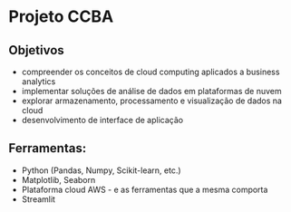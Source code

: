 # Projeto CCBA 

## Objetivos  
- compreender os conceitos de cloud computing aplicados a business analytics 
- implementar soluções de análise de dados em plataformas de nuvem 
- explorar armazenamento, processamento e visualização de dados na cloud
- desenvolvimento de interface de aplicação 

## Ferramentas: 
- Python (Pandas, Numpy, Scikit-learn, etc.)
- Matplotlib, Seaborn
- Plataforma cloud AWS - e as ferramentas que a mesma comporta 
- Streamlit
